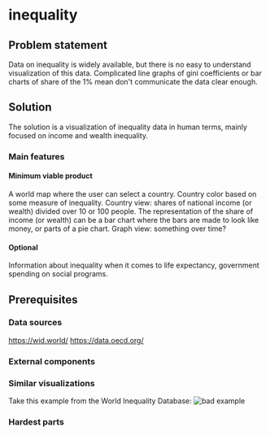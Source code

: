 # inequality

## Problem statement

Data on inequality is widely available, but there is no easy to understand visualization of this data. Complicated line graphs of gini coefficients or bar charts of share of the 1% mean don't communicate the data clear enough.


## Solution

The solution is a visualization of inequality data in human terms, mainly focused on income and wealth inequality.


### Main features

#### Minimum viable product
A world map where the user can select a country. Country color based on some measure of inequality.
Country view: shares of national income (or wealth) divided over 10 or 100 people. The representation of the share of income (or wealth) can be a bar chart where the bars are made to look like money, or parts of a pie chart.
Graph view: something over time?

#### Optional
Information about inequality when it comes to life expectancy, government spending on social programs.

## Prerequisites

### Data sources
https://wid.world/
https://data.oecd.org/

### External components

### Similar visualizations

Take this example from the World Inequality Database:
![bad example](screenshots/01.png "Logo Title Text 1")

### Hardest parts
